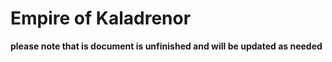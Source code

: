 # Empire of Kaladrenor 


**please note that is document is unfinished and will be updated as needed**
